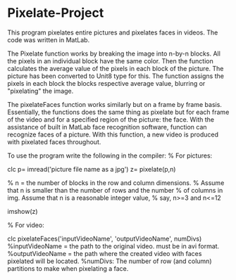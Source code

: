 Pixelate-Project
================

This program pixelates entire pictures and pixelates faces in videos.
The code was written in MatLab. 

The Pixelate function works by breaking the image into n-by-n blocks. 
All the pixels in an individual block have the same color. 
Then the function calculates the average value of the pixels in each block of the picture. 
The picture has been converted to Unit8 type for this. 
The function assigns the pixels in each block the blocks respective average value, blurring or 
"pixelating" the image.

The pixelateFaces function works similarly but on a frame by frame basis. 
Essentially, the functions does the same thing as pixelate but for each frame of the video and 
for a specified region of the picture: the face. With the assistance of built in MatLab face recognition
software, function can recognize faces of a picture. With this function, a new video is produced
with pixelated faces throughout. 


To use the program write the following in the compiler: 
% For pictures: 

clc
p= imread('picture file name as a jpg')
z= pixelate(p,n) 

% n = the number of blocks in the row and column dimensions.
% Assume that n is smaller than the number of rows and the number 
% of columns in img.  Assume that n is a reasonable integer value, 
% say, n>=3 and n<=12  

imshow(z)

% For video: 

clc
pixelateFaces('inputVideoName', 'outputVideoName', numDivs) 
%inputVideoName = the path to the original video. must be in avi format. 
%outputVideoName = the path where the created video with faces pixelated will be located. 
%numDivs: The number of row (and column) partitions to make when pixelating a face.
